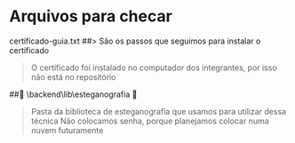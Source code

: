 
# Arquivos para checar

<a align="center">certificado-guia.txt</a>
##> São os passos que seguimos para instalar o certificado
> O certificado foi instalado no computador dos integrantes, por isso não está no reposítório

##<a align="center">🚧 \backend\lib\esteganografia 🚧</a>
> Pasta da biblioteca de esteganografia que usamos para utilizar dessa técnica
> Não colocamos senha, porque planejamos colocar numa nuvem futuramente